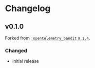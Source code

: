 # Changelog

## v0.1.0

Forked from [`:opentelemetry_bandit` `0.1.4`](https://github.com/open-telemetry/opentelemetry-erlang-contrib/releases/tag/opentelemetry-bandit-v0.2.0).

### Changed

- Initial release
